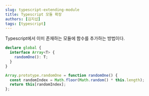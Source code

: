 ```yaml
---
slug: typescript-extending-module
title: Typescript 모듈 확장
authors: [김지섭]
tags: [typescript]
---
```


Typescript에서 이미 존재하는 모듈에 함수를 추가하는 방법이다.

<!--truncate-->

```typescript
declare global {
  interface Array<T> {
    randomOne(): T;
  }
}

Array.prototype.randomOne = function randomOne() {
  const randomIndex = Math.floor(Math.random() * this.length);
  return this[randomIndex];
};
```
